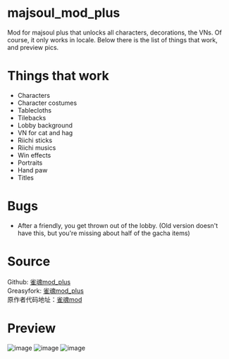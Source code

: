 # majsoul_mod_plus  
Mod for majsoul plus that unlocks all characters, decorations, the VNs. Of course, it only works in locale.
Below there is the list of things that work, and preview pics.

# Things that work
- Characters
- Character costumes
- Tablecloths
- Tilebacks
- Lobby background
- VN for cat and hag
- Riichi sticks
- Riichi musics
- Win effects
- Portraits
- Hand paw
- Titles

# Bugs
- After a friendly, you get thrown out of the lobby. (Old version doesn't have this, but you're missing about half of the gacha items)

# Source
Github: [雀魂mod_plus](https://github.com/Avenshy/majsoul_mod_plus)  
Greasyfork: [雀魂mod_plus](https://greasyfork.org/zh-CN/scripts/408051-%E9%9B%80%E9%AD%82mod-plus)  
原作者代码地址：[雀魂mod](https://github.com/UsernameFull/majsoul_mod)

# Preview
  
![image](https://github.com/watterle/majsoul_mod_plus/blob/master/preview.png)
![image](https://github.com/watterle/majsoul_mod_plus/blob/master/2.png)
![image](https://github.com/watterle/majsoul_mod_plus/blob/master/3.png)
   
